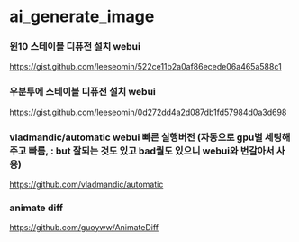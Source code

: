 # ai_generate_image



### 윈10 스테이블 디퓨전 설치 webui
https://gist.github.com/leeseomin/522ce11b2a0af86ecede06a465a588c1

### 우분투에 스테이블 디퓨전 설치 webui
https://gist.github.com/leeseomin/0d272dd4a2d087db1fd57984d0a3d698


### vladmandic/automatic webui 빠른 실행버전 (자동으로 gpu별 세팅해주고 빠름, : but 잘되는 것도 있고 bad퀄도 있으니 webui와 번갈아서 사용)

https://github.com/vladmandic/automatic


### animate diff 

https://github.com/guoyww/AnimateDiff 




